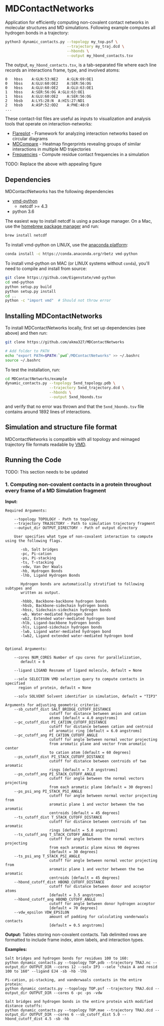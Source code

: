 # MDContactNetworks

Application for efficiently computing non-covalent contact networks in molecular structures and MD simulations. Following example computes all hydrogen bonds in a trajectory:
```bash
python3 dynamic_contacts.py --topology my_top.psf \
                            --trajectory my_traj.dcd \
                            --hbonds \
                            --output my_hbond_contacts.tsv
```
The output, `my_hbond_contacts.tsv`, is a tab-separated file where each line records an interactions frame, type, and involved atoms:
```
0	hbss	A:GLN:53:NE2	A:GLN:69:OE1
0	hbss	A:GLU:60:OE2	A:SER:56:OG
0	hbss	A:GLU:60:OE2	A:GLU:63:OE1
1	hbss	A:SER:56:OG	A:GLU:63:OE1
1	hbss	A:GLU:60:OE2	A:SER:56:OG
2	hbsb	A:LYS:28:N	A:HIS:27:ND1
2	hbsb	A:ASP:52:OD2	A:PHE:48:O
...
```
These contact-list files are useful as inputs to visualization and analysis tools that operate on interaction-networks:
 * [Flareplot](https://gpcrviz.github.io/flareplot) - Framework for analyzing interaction networks based on circular diagrams
 * [MDCompare](MDCompare) - Heatmap fingerprints revealing groups of similar interactions in multiple MD trajectories
 * [Frequencies](Frequencies) - Compute residue contact frequencies in a simulation

TODO: Replace the above with appealing figure


## Dependencies

MDContactNetworks has the following dependencies
* [vmd-python](https://github.com/Eigenstate/vmd-python) 
  * netcdf >= 4.3
* python 3.6

The easiest way to install netcdf is using a package manager. On a Mac, use the [homebrew package manager](https://brew.sh/) and run:
```bash
brew install netcdf
```

To install vmd-python on LINUX, use the [anaconda platform](https://www.anaconda.com/download):
```bash
conda install -c https://conda.anaconda.org/rbetz vmd-python
```

To install vmd-python on MAC (or LINUX systems without `conda`), you'll need to compile and install from source:
```bash
git clone https://github.com/Eigenstate/vmd-python
cd vmd-python
python setup.py build 
python setup.py install
cd ..
python -c "import vmd"  # Should not throw error
```

## Installing MDContactNetworks

To install MDContactNetworks locally, first set up dependencies (see above) and then run:
```bash
git clone https://github.com/akma327/MDContactNetworks

# Add folder to PATH
echo "export PATH=$PATH:`pwd`/MDContactNetworks" >> ~/.bashrc
source ~/.bashrc
```

To test the installation, run:
```bash
cd MDContactNetworks/example
dynamic_contacts.py --topology 5xnd_topology.pdb \
                    --trajectory 5xnd_trajectory.dcd \
                    --hbonds \
                    --output 5xnd_hbonds.tsv
```
and verify that no error was thrown and that the `5xnd_hbonds.tsv` file contains around 1892 lines of interactions.

## Simulation and structure file format

MDContactNetworks is compatible with all topology and reimaged trajectory file formats readable by [VMD](https://www-s.ks.uiuc.edu/Research/vmd/).

## Running the Code

TODO: This section needs to be updated

### 1. Computing non-covalent contacts in a protein throughout every frame of a MD Simulation fragment
   
   __Input:__ 

	Required Arguments:

	   	--topology TOPOLOGY - Path to topology
	   	--trajectory TRAJECTORY - Path to simulation trajectory fragment
	   	--output_dir OUTPUT_DIRECTORY - Path of output directory
		
		User specifies what type of non-covalent interaction to compute using the following flags. 

		   -sb, Salt bridges
		   -pc, Pi-cation 
		   -ps, Pi-stacking
		   -ts, T-stacking
		   -vdw, Van Der Waals
		   -hb, Hydrogen Bonds
		   -lhb, Ligand Hydrogen Bonds

		   Hydrogen bonds are automatically stratified to following subtypes and 
		   written as output.

		   -hbbb, Backbone-backbone hydrogen bonds
		   -hbsb, Backbone-sidechain hydrogen bonds
		   -hbss, Sidechain-sidechain hydrogen bonds
		   -wb, Water-mediated hydrogen bond
		   -wb2, Extended water-mediated hydrogen bond
		   -hlb, Ligand-backbone hydrogen bonds
		   -hls, Ligand-sidechain hydrogen bonds
		   -lwb, Ligand water-mediated hydrogen bond
		   -lwb2, Ligand extended water-mediated hydrogen bond


	Optional Arguments:

		--cores NUM_CORES Number of cpu cores for parallelization,
		   default = 6

		--ligand LIGAND Resname of ligand molecule, default = None

		--sele SELECTION VMD selection query to compute contacts in specified 
		  region of protein, default = None

		--solv SOLVENT Solvent identifier in simulation, default = "TIP3"

	Arguments for adjusting geometric criteria:
		--sb_cutoff_dist SALT_BRIDGE_CUTOFF_DISTANCE
						cutoff for distance between anion and cation 
						atoms [default = 4.0 angstroms]
		--pc_cutoff_dist PI_CATION_CUTOFF_DISTANCE
						cutoff for distance between cation and centroid
						of aromatic ring [default = 6.0 angstroms]
		--pc_cutoff_ang PI_CATION_CUTOFF_ANGLE
						cutoff for angle between normal vector projecting
						from aromatic plane and vector from aromatic center
						to cation atom [default = 60 degrees]
		--ps_cutoff_dist PI_STACK_CUTOFF_DISTANCE
						cutoff for distance between centroids of two aromatic
						rings [default = 7.0 angstroms]
		--ps_cutoff_ang PI_STACK_CUTOFF_ANGLE
						cutoff for angle between the normal vectors projecting
						from each aromatic plane [default = 30 degrees]
		--ps_psi_ang PI_STACK_PSI_ANGLE
						cutoff for angle between normal vector projecting from
						aromatic plane 1 and vector between the two aromatic
						centroids [default = 45 degrees]
		--ts_cutoff_dist T_STACK_CUTOFF_DISTANCE
						cutoff for distance between centroids of two aromatic
						rings [default = 5.0 angstroms]
		--ts_cutoff_ang T_STACK_CUTOFF_ANGLE
						cutoff for angle between the normal vectors projecting
						from each aromatic plane minus 90 degrees 
						[default = 30 degrees]
		--ts_psi_ang T_STACK_PSI_ANGLE
						cutoff for angle between normal vector projecting from
						aromatic plane 1 and vector between the two aromatic
						centroids [default = 45 degrees]
		--hbond_cutoff_dist HBOND_CUTOFF_DISTANCE
						cutoff for distance between donor and acceptor atoms 
						[default = 3.5 angstroms]
		--hbond_cutoff_ang HBOND_CUTOFF_ANGLE
						cutoff for angle between donor hydrogen acceptor 
						[default = 70 degrees]
		--vdw_epsilon VDW_EPSILON
						amount of padding for calculating vanderwaals contacts 
						[default = 0.5 angstroms]

   
   __Output:__ Tables storing non-covalent contacts. Tab delimited rows are formatted to include 
   frame index, atom labels, and interaction types. 

   __Examples:__

	Salt bridges and hydrogen bonds for residues 100 to 160:
	python dynamic_contacts.py --topology TOP.pdb --trajectory TRAJ.nc --output_dir OUTPUT_DIR --cores 12 --solv IP3 --sele "chain A and resid 100 to 160" --ligand EJ4 -sb -hb -lhb

	Pi-cation, pi-stacking, and vanderwaals contacts in the entire protein:
	python dynamic_contacts.py --topology TOP.psf --trajectory TRAJ.dcd --output_dir OUTPUT_DIR --cores 6 -pc -ps -vdw

	Salt bridges and hydrogen bonds in the entire protein with modified distance cutoffs:
	python dynamic_contacts.py --topology TOP.mae --trajectory TRAJ.dcd --output_dir OUTPUT_DIR --cores 6 --sb_cutoff_dist 5.0 --hbond_cutoff_dist 4.5 -sb -hb

